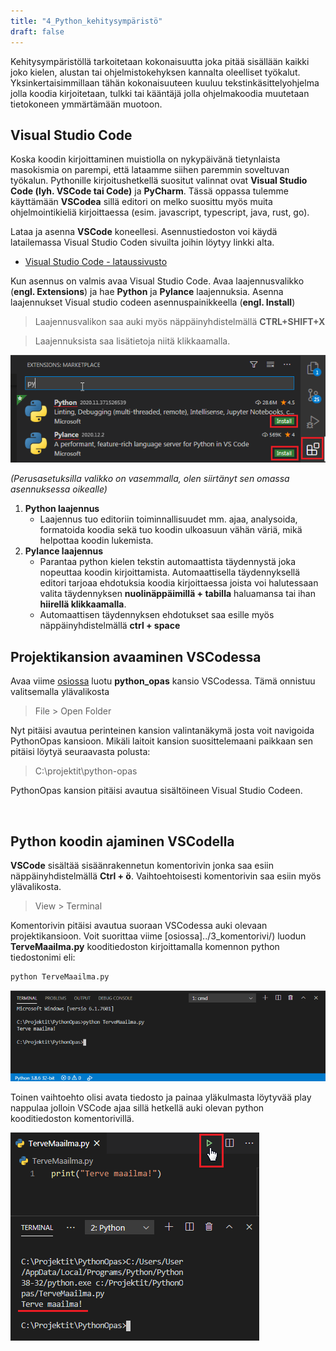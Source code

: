 ```yaml
---
title: "4_Python_kehitysympäristö"
draft: false
---
```


Kehitysympäristöllä tarkoitetaan kokonaisuutta joka pitää sisällään kaikki joko kielen, alustan tai ohjelmistokehyksen kannalta oleelliset työkalut. Yksinkertaisimmillaan tähän kokonaisuuteen kuuluu tekstinkäsittelyohjelma jolla koodia kirjoitetaan, tulkki tai kääntäjä jolla ohjelmakoodia muutetaan tietokoneen ymmärtämään muotoon. 

## Visual Studio Code

Koska koodin kirjoittaminen muistiolla on nykypäivänä tietynlaista masokismia on parempi, että lataamme siihen paremmin soveltuvan työkalun. Pythonille kirjoitushetkellä suositut valinnat ovat **Visual Studio Code (lyh. VSCode tai Code)** ja **PyCharm**. Tässä oppassa tulemme käyttämään **VSCodea** sillä editori on melko suosittu myös muita ohjelmointikieliä kirjoittaessa (esim. javascript, typescript, java, rust, go).

Lataa ja asenna **VSCode** koneellesi. Asennustiedoston voi käydä latailemassa Visual Studio Coden sivuilta joihin löytyy linkki alta.
* [Visual Studio Code - lataussivusto](https://code.visualstudio.com/)

Kun asennus on valmis avaa Visual Studio Code. Avaa laajennusvalikko (**engl. Extensions**) ja hae **Python** ja **Pylance** laajennuksia. Asenna laajennukset Visual studio codeen asennuspainikkeella (**engl. Install**)

> Laajennusvalikon saa auki myös näppäinyhdistelmällä __CTRL+SHIFT+X__

> Laajennuksista saa lisätietoja niitä klikkaamalla.

![Python laajennus](/kuvat/perusteet/pylance-asennus.png)

*(Perusasetuksilla valikko on vasemmalla, olen siirtänyt sen omassa asennuksessa oikealle)*

1. **Python laajennus**
    - Laajennus tuo editoriin toiminnallisuudet mm. ajaa, analysoida, formatoida koodia sekä tuo koodin ulkoasuun vähän väriä, mikä helpottaa koodin lukemista.
2. **Pylance laajennus**
    - Parantaa python kielen tekstin automaattista täydennystä joka nopeuttaa koodin kirjoittamista. Automaattisella täydennyksellä editori tarjoaa ehdotuksia koodia kirjoittaessa joista voi halutessaan valita täydennyksen **nuolinäppäimillä + tabilla** haluamansa tai ihan **hiirellä klikkaamalla**. 
    - Automaattisen täydennyksen ehdotukset saa esille myös näppäinyhdistelmällä **ctrl + space** 

## Projektikansion avaaminen VSCodessa

Avaa viime [osiossa](/1_perusteet/3_komentorivi/) luotu **python_opas** kansio VSCodessa. Tämä onnistuu valitsemalla ylävalikosta 
> File > Open Folder

Nyt pitäisi avautua perinteinen kansion valintanäkymä josta voit navigoida PythonOpas kansioon. Mikäli laitoit kansion suosittelemaani paikkaan sen pitäisi löytyä seuraavasta polusta:
> C:\projektit\python-opas

PythonOpas kansion pitäisi avautua sisältöineen Visual Studio Codeen. 

<br />

## Python koodin ajaminen VSCodella

**VSCode** sisältää sisäänrakennetun komentorivin jonka saa esiin näppäinyhdistelmällä **Ctrl + ö**. Vaihtoehtoisesti komentorivin saa esiin myös ylävalikosta.
> View > Terminal

Komentorivin pitäisi avautua suoraan VSCodessa auki olevaan projektikansioon. Voit suorittaa viime [osiossa]../3_komentorivi/) luodun __TerveMaailma.py__ kooditiedoston kirjoittamalla komennon python tiedostonimi eli: 

```bash
python TerveMaailma.py
```

![VSCode komentorivi](/kuvat/perusteet/vscode-komentorivi.png)

Toinen vaihtoehto olisi avata tiedosto ja painaa yläkulmasta löytyvää play nappulaa jolloin VSCode ajaa sillä hetkellä auki olevan python kooditiedoston komentorivillä.  

![VSCode komentorivi](/kuvat/perusteet/vscode-play-nappula.png)